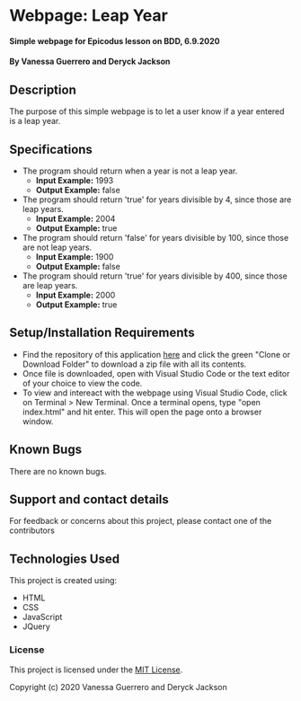 # Webpage: Leap Year

#### Simple webpage for Epicodus lesson on BDD, 6.9.2020

#### By Vanessa Guerrero and Deryck Jackson

## Description

The purpose of this simple webpage is to let a user know if a year entered is a leap year.

## Specifications

* The program should return when a year is not a leap year.
  * **Input Example:** 1993
  * **Output Example:** false
* The program should return 'true' for years divisible by 4, since those are leap years.
  * **Input Example:** 2004
  * **Output Example:** true
* The program should return 'false' for years divisible by 100, since those are not leap years.
  * **Input Example:** 1900
  * **Output Example:** false
* The program should return 'true' for years divisible by 400, since those are leap years.
  * **Input Example:** 2000
  * **Output Example:** true

## Setup/Installation Requirements

* Find the repository of this application [here](https://github.com/vguer/LeapYear.git) and click the green "Clone or Download Folder" to download a zip file with all its contents.
* Once file is downloaded, open with Visual Studio Code or the text editor of your choice to view the code.
* To view and intereact with the webpage using Visual Studio Code, click on Terminal > New Terminal. Once a terminal opens, type "open index.html" and hit enter. This will open the page onto a browser window.

## Known Bugs

There are no known bugs.

## Support and contact details

For feedback or concerns about this project, please contact one of the contributors

## Technologies Used

This project is created using:
* HTML
* CSS
* JavaScript
* JQuery

### License

This project is licensed under the [MIT License](https://opensource.org/licenses/MIT).

Copyright (c) 2020 Vanessa Guerrero and Deryck Jackson